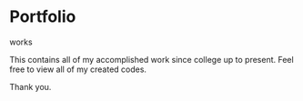 # Portfolio
works

This contains all of my accomplished work since college up to present.
Feel free to view all of my created codes.

Thank you.

